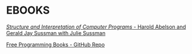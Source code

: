 # EBOOKS
[*Structure and Interpretation of Computer Programs* - Harold Abelson and Gerald Jay Sussman with Julie Sussman](http://web.mit.edu/alexmv/6.037/sicp.pdf)

[Free Programming Books - GitHub Repo](https://github.com/vhf/free-programming-books)
